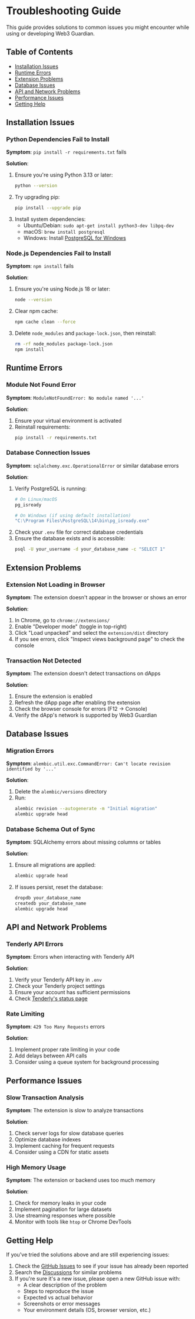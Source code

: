 # Troubleshooting Guide

This guide provides solutions to common issues you might encounter while using or developing Web3 Guardian.

## Table of Contents
- [Installation Issues](#installation-issues)
- [Runtime Errors](#runtime-errors)
- [Extension Problems](#extension-problems)
- [Database Issues](#database-issues)
- [API and Network Problems](#api-and-network-problems)
- [Performance Issues](#performance-issues)
- [Getting Help](#getting-help)

## Installation Issues

### Python Dependencies Fail to Install
**Symptom**: `pip install -r requirements.txt` fails

**Solution**:
1. Ensure you're using Python 3.13 or later:
   ```bash
   python --version
   ```
2. Try upgrading pip:
   ```bash
   pip install --upgrade pip
   ```
3. Install system dependencies:
   - Ubuntu/Debian: `sudo apt-get install python3-dev libpq-dev`
   - macOS: `brew install postgresql`
   - Windows: Install [PostgreSQL for Windows](https://www.postgresql.org/download/windows/)

### Node.js Dependencies Fail to Install
**Symptom**: `npm install` fails

**Solution**:
1. Ensure you're using Node.js 18 or later:
   ```bash
   node --version
   ```
2. Clear npm cache:
   ```bash
   npm cache clean --force
   ```
3. Delete `node_modules` and `package-lock.json`, then reinstall:
   ```bash
   rm -rf node_modules package-lock.json
   npm install
   ```

## Runtime Errors

### Module Not Found Error
**Symptom**: `ModuleNotFoundError: No module named '...'`

**Solution**:
1. Ensure your virtual environment is activated
2. Reinstall requirements:
   ```bash
   pip install -r requirements.txt
   ```

### Database Connection Issues
**Symptom**: `sqlalchemy.exc.OperationalError` or similar database errors

**Solution**:
1. Verify PostgreSQL is running:
   ```bash
   # On Linux/macOS
   pg_isready
   
   # On Windows (if using default installation)
   "C:\Program Files\PostgreSQL\14\bin\pg_isready.exe"
   ```
2. Check your `.env` file for correct database credentials
3. Ensure the database exists and is accessible:
   ```bash
   psql -U your_username -d your_database_name -c "SELECT 1"
   ```

## Extension Problems

### Extension Not Loading in Browser
**Symptom**: The extension doesn't appear in the browser or shows an error

**Solution**:
1. In Chrome, go to `chrome://extensions/`
2. Enable "Developer mode" (toggle in top-right)
3. Click "Load unpacked" and select the `extension/dist` directory
4. If you see errors, click "Inspect views background page" to check the console

### Transaction Not Detected
**Symptom**: The extension doesn't detect transactions on dApps

**Solution**:
1. Ensure the extension is enabled
2. Refresh the dApp page after enabling the extension
3. Check the browser console for errors (F12 → Console)
4. Verify the dApp's network is supported by Web3 Guardian

## Database Issues

### Migration Errors
**Symptom**: `alembic.util.exc.CommandError: Can't locate revision identified by '...'`

**Solution**:
1. Delete the `alembic/versions` directory
2. Run:
   ```bash
   alembic revision --autogenerate -m "Initial migration"
   alembic upgrade head
   ```

### Database Schema Out of Sync
**Symptom**: SQLAlchemy errors about missing columns or tables

**Solution**:
1. Ensure all migrations are applied:
   ```bash
   alembic upgrade head
   ```
2. If issues persist, reset the database:
   ```bash
   dropdb your_database_name
   createdb your_database_name
   alembic upgrade head
   ```

## API and Network Problems

### Tenderly API Errors
**Symptom**: Errors when interacting with Tenderly API

**Solution**:
1. Verify your Tenderly API key in `.env`
2. Check your Tenderly project settings
3. Ensure your account has sufficient permissions
4. Check [Tenderly's status page](https://status.tenderly.co/)

### Rate Limiting
**Symptom**: `429 Too Many Requests` errors

**Solution**:
1. Implement proper rate limiting in your code
2. Add delays between API calls
3. Consider using a queue system for background processing

## Performance Issues

### Slow Transaction Analysis
**Symptom**: The extension is slow to analyze transactions

**Solution**:
1. Check server logs for slow database queries
2. Optimize database indexes
3. Implement caching for frequent requests
4. Consider using a CDN for static assets

### High Memory Usage
**Symptom**: The extension or backend uses too much memory

**Solution**:
1. Check for memory leaks in your code
2. Implement pagination for large datasets
3. Use streaming responses where possible
4. Monitor with tools like `htop` or Chrome DevTools

## Getting Help

If you've tried the solutions above and are still experiencing issues:

1. Check the [GitHub Issues](https://github.com/yourusername/web3-guardian/issues) to see if your issue has already been reported
2. Search the [Discussions](https://github.com/yourusername/web3-guardian/discussions) for similar problems
3. If you're sure it's a new issue, please open a new GitHub issue with:
   - A clear description of the problem
   - Steps to reproduce the issue
   - Expected vs actual behavior
   - Screenshots or error messages
   - Your environment details (OS, browser version, etc.)

